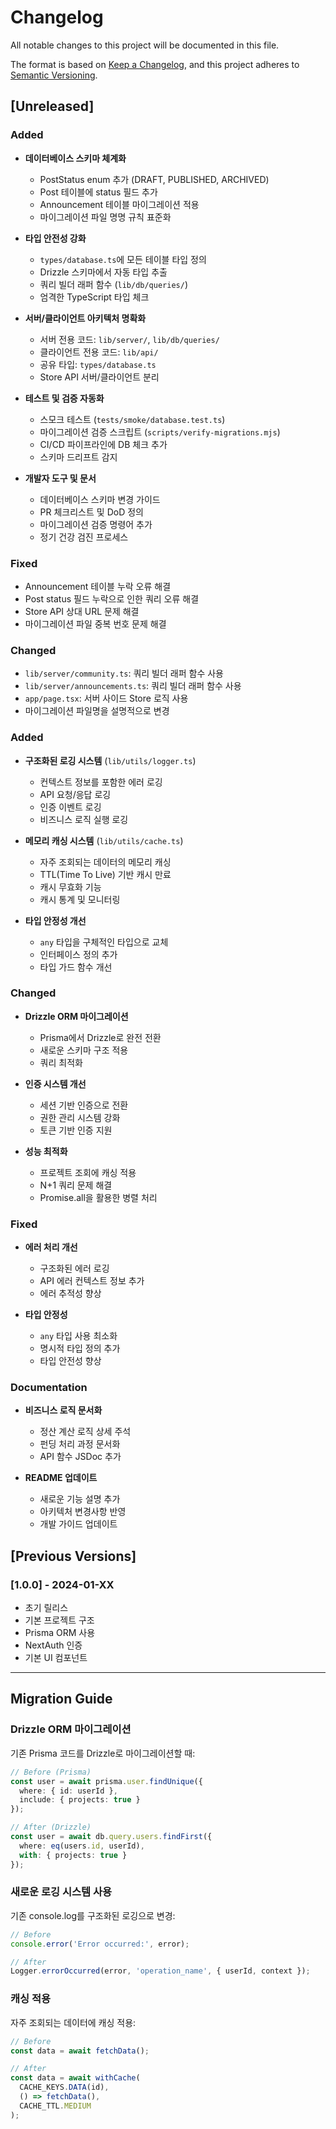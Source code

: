 # Changelog

All notable changes to this project will be documented in this file.

The format is based on [Keep a Changelog](https://keepachangelog.com/en/1.0.0/),
and this project adheres to [Semantic Versioning](https://semver.org/spec/v2.0.0.html).

## [Unreleased]

### Added
- **데이터베이스 스키마 체계화**
  - PostStatus enum 추가 (DRAFT, PUBLISHED, ARCHIVED)
  - Post 테이블에 status 필드 추가
  - Announcement 테이블 마이그레이션 적용
  - 마이그레이션 파일 명명 규칙 표준화

- **타입 안전성 강화**
  - `types/database.ts`에 모든 테이블 타입 정의
  - Drizzle 스키마에서 자동 타입 추출
  - 쿼리 빌더 래퍼 함수 (`lib/db/queries/`)
  - 엄격한 TypeScript 타입 체크

- **서버/클라이언트 아키텍처 명확화**
  - 서버 전용 코드: `lib/server/`, `lib/db/queries/`
  - 클라이언트 전용 코드: `lib/api/`
  - 공유 타입: `types/database.ts`
  - Store API 서버/클라이언트 분리

- **테스트 및 검증 자동화**
  - 스모크 테스트 (`tests/smoke/database.test.ts`)
  - 마이그레이션 검증 스크립트 (`scripts/verify-migrations.mjs`)
  - CI/CD 파이프라인에 DB 체크 추가
  - 스키마 드리프트 감지

- **개발자 도구 및 문서**
  - 데이터베이스 스키마 변경 가이드
  - PR 체크리스트 및 DoD 정의
  - 마이그레이션 검증 명령어 추가
  - 정기 건강 검진 프로세스

### Fixed
- Announcement 테이블 누락 오류 해결
- Post status 필드 누락으로 인한 쿼리 오류 해결
- Store API 상대 URL 문제 해결
- 마이그레이션 파일 중복 번호 문제 해결

### Changed
- `lib/server/community.ts`: 쿼리 빌더 래퍼 함수 사용
- `lib/server/announcements.ts`: 쿼리 빌더 래퍼 함수 사용
- `app/page.tsx`: 서버 사이드 Store 로직 사용
- 마이그레이션 파일명을 설명적으로 변경

### Added
- **구조화된 로깅 시스템** (`lib/utils/logger.ts`)
  - 컨텍스트 정보를 포함한 에러 로깅
  - API 요청/응답 로깅
  - 인증 이벤트 로깅
  - 비즈니스 로직 실행 로깅

- **메모리 캐싱 시스템** (`lib/utils/cache.ts`)
  - 자주 조회되는 데이터의 메모리 캐싱
  - TTL(Time To Live) 기반 캐시 만료
  - 캐시 무효화 기능
  - 캐시 통계 및 모니터링

- **타입 안정성 개선**
  - `any` 타입을 구체적인 타입으로 교체
  - 인터페이스 정의 추가
  - 타입 가드 함수 개선

### Changed
- **Drizzle ORM 마이그레이션**
  - Prisma에서 Drizzle로 완전 전환
  - 새로운 스키마 구조 적용
  - 쿼리 최적화

- **인증 시스템 개선**
  - 세션 기반 인증으로 전환
  - 권한 관리 시스템 강화
  - 토큰 기반 인증 지원

- **성능 최적화**
  - 프로젝트 조회에 캐싱 적용
  - N+1 쿼리 문제 해결
  - Promise.all을 활용한 병렬 처리

### Fixed
- **에러 처리 개선**
  - 구조화된 에러 로깅
  - API 에러 컨텍스트 정보 추가
  - 에러 추적성 향상

- **타입 안정성**
  - `any` 타입 사용 최소화
  - 명시적 타입 정의 추가
  - 타입 안전성 향상

### Documentation
- **비즈니스 로직 문서화**
  - 정산 계산 로직 상세 주석
  - 펀딩 처리 과정 문서화
  - API 함수 JSDoc 추가

- **README 업데이트**
  - 새로운 기능 설명 추가
  - 아키텍처 변경사항 반영
  - 개발 가이드 업데이트

## [Previous Versions]

### [1.0.0] - 2024-01-XX
- 초기 릴리스
- 기본 프로젝트 구조
- Prisma ORM 사용
- NextAuth 인증
- 기본 UI 컴포넌트

---

## Migration Guide

### Drizzle ORM 마이그레이션
기존 Prisma 코드를 Drizzle로 마이그레이션할 때:

```typescript
// Before (Prisma)
const user = await prisma.user.findUnique({
  where: { id: userId },
  include: { projects: true }
});

// After (Drizzle)
const user = await db.query.users.findFirst({
  where: eq(users.id, userId),
  with: { projects: true }
});
```

### 새로운 로깅 시스템 사용
기존 console.log를 구조화된 로깅으로 변경:

```typescript
// Before
console.error('Error occurred:', error);

// After
Logger.errorOccurred(error, 'operation_name', { userId, context });
```

### 캐싱 적용
자주 조회되는 데이터에 캐싱 적용:

```typescript
// Before
const data = await fetchData();

// After
const data = await withCache(
  CACHE_KEYS.DATA(id),
  () => fetchData(),
  CACHE_TTL.MEDIUM
);
```
